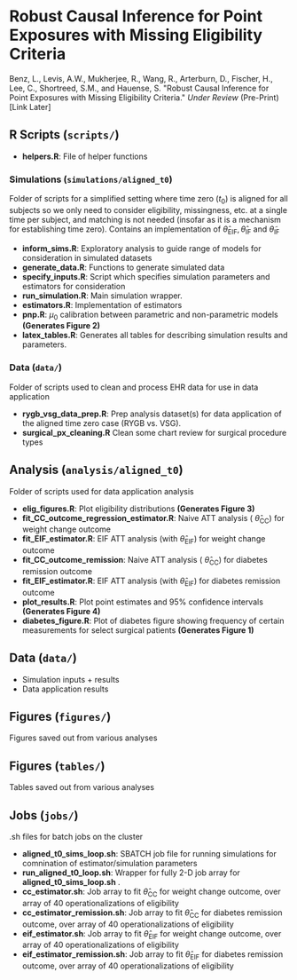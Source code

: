 # Robust Causal Inference for Point Exposures with Missing Eligibility Criteria


Benz, L., Levis, A.W., Mukherjee, R., Wang, R., Arterburn, D., Fischer, H., Lee, C., Shortreed, S.M., and Hauense, S. "Robust Causal Inference for Point Exposures with Missing Eligibility Criteria." _Under Review_ (Pre-Print)[Link Later]


## R Scripts (`scripts/`)
* __helpers.R__: File of helper functions 

### Simulations (`simulations/aligned_t0`)
Folder of scripts for a simplified setting where time zero ($t_0$) is aligned for all subjects so we only need to consider eligibility, missingness, etc. at a single time per subject, and matching is not needed (insofar as it is a mechanism for establishing time zero). Contains an implementation of $\hat\theta_\text{EIF}, \hat\theta_\text{IF}$ and $\tilde\theta_\text{IF}$

* __inform_sims.R__: Exploratory analysis to guide range of models for consideration in simulated datasets
* __generate_data.R__: Functions to generate simulated data
* __specify_inputs.R__: Script which specifies simulation parameters and estimators for consideration
* __run_simulation.R__: Main simulation wrapper.
* __estimators.R__: Implementation of estimators
* __pnp.R__: $\mu_0$ calibration between parametric and non-parametric models __(Generates Figure 2)__
* __latex_tables.R__: Generates all tables for describing simulation results and parameters.

### Data (`data/`)
Folder of scripts used to clean and process EHR data for use in data application
* __rygb_vsg_data_prep.R__: Prep analysis dataset(s) for data application of the aligned time zero case (RYGB vs. VSG).
* __surgical_px_cleaning.R__ Clean some chart review for surgical procedure types

## Analysis (`analysis/aligned_t0`)
Folder of scripts used for data application analysis

* __elig_figures.R__: Plot eligibility distributions __(Generates Figure 3)__
* __fit_CC_outcome_regression_estimator.R__: Naive ATT analysis ( $\hat\theta_\text{CC}$) for weight change outcome 
* __fit_EIF_estimator.R__: EIF ATT analysis (with $\hat\theta_\text{EIF}$) for weight change outcome 
* __fit_CC_outcome_remission__: Naive ATT analysis ( $\hat\theta_\text{CC}$) for diabetes remission outcome 
* __fit_EIF_estimator.R__: EIF ATT analysis (with $\hat\theta_\text{EIF}$) for diabetes remission outcome
* __plot_results.R__: Plot point estimates and 95% confidence intervals __(Generates Figure 4)__
* __diabetes_figure.R__: Plot of diabetes figure showing frequency of certain measurements for select surgical patients __(Generates Figure 1)__

## Data (`data/`)
* Simulation inputs + results
* Data application results 

## Figures (`figures/`)
Figures saved out from various analyses

## Figures (`tables/`)
Tables saved out from various analyses

## Jobs (`jobs/`)
.sh files for batch jobs on the cluster 

* __aligned_t0_sims_loop.sh__: SBATCH job file for running simulations for comnination of estimator/simulation parameters
* __run_aligned_t0_loop.sh__: Wrapper for fully 2-D job array for __aligned_t0_sims_loop.sh__ .
* __cc_estimator.sh__: Job array to fit $\hat\theta_\text{CC}$ for weight change outcome, over array of 40 operationalizations of eligibility 
* __cc_estimator_remission.sh__: Job array to fit $\hat\theta_\text{CC}$ for diabetes remission outcome, over array of 40 operationalizations of eligibility 
* __eif_estimator.sh__: Job array to fit $\hat\theta_\text{EIF}$ for weight change outcome, over array of 40 operationalizations of eligibility 
* __eif_estimator_remission.sh__: Job array to fit $\hat\theta_\text{EIF}$ for diabetes remission outcome, over array of 40 operationalizations of eligibility 
